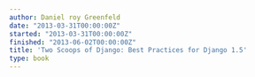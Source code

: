 ```yaml
---
author: Daniel roy Greenfeld
date: "2013-03-31T00:00:00Z"
started: "2013-03-31T00:00:00Z"
finished: "2013-06-02T00:00:00Z"
title: 'Two Scoops of Django: Best Practices for Django 1.5'
type: book
---
```

